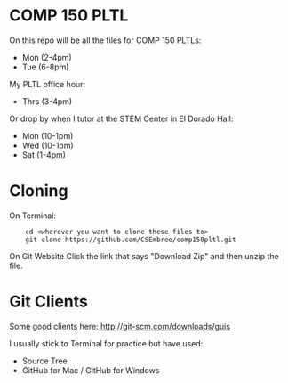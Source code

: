 
# COMP 150 PLTL
On this repo will be all the files for COMP 150 PLTLs:
 - Mon (2-4pm)
 - Tue (6-8pm)

 My PLTL office hour: 
  - Thrs (3-4pm)

Or drop by when I tutor at the STEM Center in El Dorado Hall:
 - Mon (10-1pm)
 - Wed (10-1pm)
 - Sat (1-4pm)


# Cloning 

On Terminal:
```
	cd <wherever you want to clone these files to>
	git clone https://github.com/CSEmbree/comp150pltl.git
```

On Git Website
Click the link that says "Download Zip" and then unzip the file.

# Git Clients

Some good clients here:
http://git-scm.com/downloads/guis

I usually stick to Terminal for practice but have used: 
 - Source Tree
 - GitHub for Mac / GitHub for Windows

